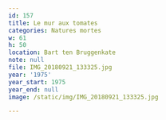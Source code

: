 ```yaml
---
id: 157
title: Le mur aux tomates
categories: Natures mortes
w: 61
h: 50
location: Bart ten Bruggenkate
note: null
file: IMG_20180921_133325.jpg
year: '1975'
year_start: 1975
year_end: null
image: /static/img/IMG_20180921_133325.jpg

---
```

